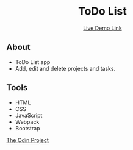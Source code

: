 <h1 align="center">ToDo List</h1>
<p align="center"><a href="https://d0wnsider.github.io/todo-list/">Live Demo Link</a></p>

## About
* ToDo List app
* Add, edit and delete projects and tasks.

## Tools
* HTML
* CSS
* JavaScript
* Webpack
* Bootstrap

<p><a href="https://www.theodinproject.com/lessons/node-path-javascript-todo-list#solutions">The Odin Project</a></p>
